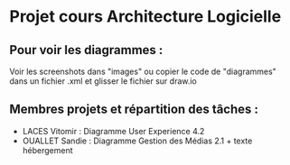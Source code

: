 # Projet cours Architecture Logicielle

## Pour voir les diagrammes :
Voir les screenshots dans "images" ou copier le code de "diagrammes" dans un fichier .xml et glisser le fichier sur draw.io

## Membres projets et répartition des tâches : 
- LACES Vitomir : 
Diagramme User Experience 4.2
- OUALLET Sandie : 
Diagramme Gestion des Médias 2.1 + texte hébergement
